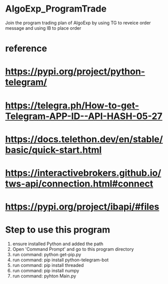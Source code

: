 # AlgoExp_ProgramTrade
Join the program trading plan of AlgoExp by using TG to reveice order message and using IB to place order 

# reference
# https://pypi.org/project/python-telegram/
# https://telegra.ph/How-to-get-Telegram-APP-ID--API-HASH-05-27
# https://docs.telethon.dev/en/stable/basic/quick-start.html
# https://interactivebrokers.github.io/tws-api/connection.html#connect
# https://pypi.org/project/ibapi/#files

# Step to use this program
1. ensure installed Python and added the path
2. Open 'Command Prompt' and go to this program directory
3. run command: python get-pip.py
3. run command: pip install python-telegram-bot
4. run command: pip install threaded
5. run command: pip install numpy
6. run command: pyhton Main.py